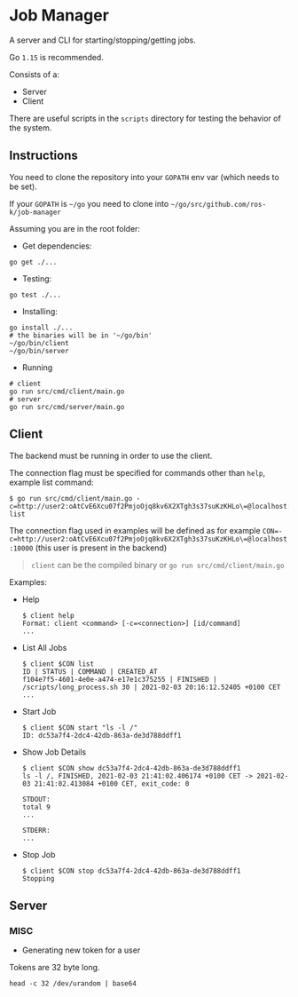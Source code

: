 # Job Manager

A server and CLI for starting/stopping/getting jobs.

Go `1.15` is recommended.

Consists of a:

- Server
- Client

There are useful scripts in the `scripts` directory for testing the behavior of the system.

## Instructions

You need to clone the repository into your `GOPATH` env var (which needs to be set).

If your `GOPATH` is `~/go` you need to clone into `~/go/src/github.com/ros-k/job-manager`

Assuming you are in the root folder:

- Get dependencies:
```shell
go get ./...
```

- Testing: 
```shell
go test ./...
```

- Installing:
```shell
go install ./...
# the binaries will be in '~/go/bin'
~/go/bin/client
~/go/bin/server
```

- Running
```shell
# client
go run src/cmd/client/main.go
# server
go run src/cmd/server/main.go
```

## Client

The backend must be running in order to use the client.

The connection flag must be specified for commands other than `help`, example list command:
```shell
$ go run src/cmd/client/main.go -c=http://user2:oAtCvE6Xcu07f2PmjoOjq8kv6X2XTgh3s37suKzKHLo\=@localhost:10000 list
```

The connection flag used in examples will be defined as for example `CON=-c=http://user2:oAtCvE6Xcu07f2PmjoOjq8kv6X2XTgh3s37suKzKHLo\=@localhost:10000` (this user is present in the backend)

> `client` can be the compiled binary or `go run src/cmd/client/main.go`

Examples:
- Help
  ```shell
  $ client help
  Format: client <command> [-c=<connection>] [id/command]
  ...
  ```

- List All Jobs
  ```shell
  $ client $CON list 
  ID | STATUS | COMMAND | CREATED_AT
  f104e7f5-4601-4e0e-a474-e17e1c375255 | FINISHED | /scripts/long_process.sh 30 | 2021-02-03 20:16:12.52405 +0100 CET
  ...
  ```

- Start Job
  ```shell
  $ client $CON start "ls -l /" 
  ID: dc53a7f4-2dc4-42db-863a-de3d788ddff1
  ```

- Show Job Details
  ```shell
  $ client $CON show dc53a7f4-2dc4-42db-863a-de3d788ddff1
  ls -l /, FINISHED, 2021-02-03 21:41:02.406174 +0100 CET -> 2021-02-03 21:41:02.413084 +0100 CET, exit_code: 0

  STDOUT:
  total 9
  ...

  STDERR:
  ...
  ```

- Stop Job
  ```shell
  $ client $CON stop dc53a7f4-2dc4-42db-863a-de3d788ddff1
  Stopping
  ```

## Server

### MISC

- Generating new token for a user

Tokens are 32 byte long.

```shell
head -c 32 /dev/urandom | base64
```
